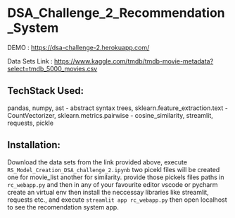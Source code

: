 # DSA_Challenge_2_Recommendation_System

DEMO : https://dsa-challenge-2.herokuapp.com/

Data Sets Link : https://www.kaggle.com/tmdb/tmdb-movie-metadata?select=tmdb_5000_movies.csv

## TechStack Used:
pandas, numpy, ast - abstract syntax trees, sklearn.feature_extraction.text - CountVectorizer, sklearn.metrics.pairwise - cosine_similarity,  streamlit, requests, pickle

## Installation:
Download the data sets from the link provided above, execute ```RS_Model_Creation_DSA_challenge_2.ipynb``` two picekl files will be created one for movie_list another for similarity. provide those pickels files paths in  ```rc_webapp.py``` and then in any of your favourite editor vscode or pycharm create an virtual env then install the neccessay libraries like streamlit, requests etc., and execute ``` streamlit app rc_webapp.py ``` then open localhost to see the recomendation system app.
